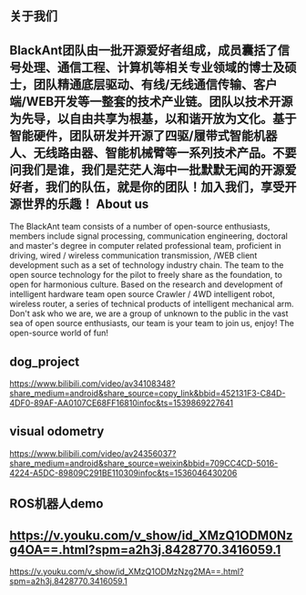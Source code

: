关于我们
---
BlackAnt团队由一批开源爱好者组成，成员囊括了信号处理、通信工程、计算机等相关专业领域的博士及硕士，团队精通底层驱动、有线/无线通信传输、客户端/WEB开发等一整套的技术产业链。团队以技术开源为先导，以自由共享为根基，以和谐开放为文化。基于智能硬件，团队研发并开源了四驱/履带式智能机器人、无线路由器、智能机械臂等一系列技术产品。不要问我们是谁，我们是茫茫人海中一批默默无闻的开源爱好者，我们的队伍，就是你的团队！加入我们，享受开源世界的乐趣！
About us
---
The BlackAnt team consists of a number of open-source enthusiasts, members include signal processing, communication engineering, doctoral and master's degree in computer related professional team, proficient in driving, wired / wireless communication transmission, /WEB client development such as a set of technology industry chain. The team to the open source technology for the pilot to freely share as the foundation, to open for harmonious culture. Based on the research and development of intelligent hardware team open source Crawler / 4WD intelligent robot, wireless router, a series of technical products of intelligent mechanical arm. Don't ask who we are, we are a group of unknown to the public in the vast sea of open source enthusiasts, our team is your team to join us, enjoy! The open-source world of fun!

dog_project 
---
https://www.bilibili.com/video/av34108348?share_medium=android&share_source=copy_link&bbid=452131F3-C84D-4DF0-89AF-AA0107CE68FF16810infoc&ts=1539869227641


visual odometry
---
https://www.bilibili.com/video/av24356037?share_medium=android&share_source=weixin&bbid=709CC4CD-5016-4224-A5DC-89809C291BE110309infoc&ts=1536046430206



ROS机器人demo
---
https://v.youku.com/v_show/id_XMzQ1ODM0Nzg4OA==.html?spm=a2h3j.8428770.3416059.1
---
https://v.youku.com/v_show/id_XMzQ1ODMzNzg2MA==.html?spm=a2h3j.8428770.3416059.1
